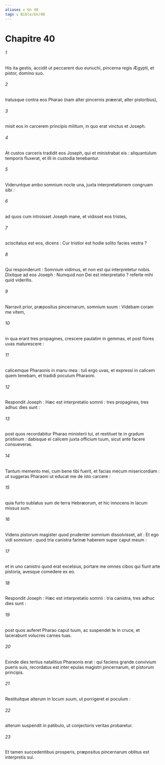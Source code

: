 ```yaml
---
aliases : Gn 40
tags : Bible/Gn/40
---
```


# Chapitre 40

###### 1
His ita gestis, accidit ut peccarent duo eunuchi, pincerna regis Ægypti, et pistor, domino suo.
###### 2
Iratusque contra eos Pharao (nam alter pincernis præerat, alter pistoribus),
###### 3
misit eos in carcerem principis militum, in quo erat vinctus et Joseph.
###### 4
At custos carceris tradidit eos Joseph, qui et ministrabat eis : aliquantulum temporis fluxerat, et illi in custodia tenebantur.
###### 5
Videruntque ambo somnium nocte una, juxta interpretationem congruam sibi :
###### 6
ad quos cum introisset Joseph mane, et vidisset eos tristes,
###### 7
sciscitatus est eos, dicens : Cur tristior est hodie solito facies vestra ?
###### 8
Qui responderunt : Somnium vidimus, et non est qui interpretetur nobis. Dixitque ad eos Joseph : Numquid non Dei est interpretatio ? referte mihi quid videritis.
###### 9
Narravit prior, præpositus pincernarum, somnium suum : Videbam coram me vitem,
###### 10
in qua erant tres propagines, crescere paulatim in gemmas, et post flores uvas maturescere :
###### 11
calicemque Pharaonis in manu mea : tuli ergo uvas, et expressi in calicem quem tenebam, et tradidi poculum Pharaoni.
###### 12
Respondit Joseph : Hæc est interpretatio somnii : tres propagines, tres adhuc dies sunt :
###### 13
post quos recordabitur Pharao ministerii tui, et restituet te in gradum pristinum : dabisque ei calicem juxta officium tuum, sicut ante facere consueveras.
###### 14
Tantum memento mei, cum bene tibi fuerit, et facias mecum misericordiam : ut suggeras Pharaoni ut educat me de isto carcere :
###### 15
quia furto sublatus sum de terra Hebræorum, et hic innocens in lacum missus sum.
###### 16
Videns pistorum magister quod prudenter somnium dissolvisset, ait : Et ego vidi somnium : quod tria canistra farinæ haberem super caput meum :
###### 17
et in uno canistro quod erat excelsius, portare me omnes cibos qui fiunt arte pistoria, avesque comedere ex eo.
###### 18
Respondit Joseph : Hæc est interpretatio somnii : tria canistra, tres adhuc dies sunt :
###### 19
post quos auferet Pharao caput tuum, ac suspendet te in cruce, et lacerabunt volucres carnes tuas.
###### 20
Exinde dies tertius natalitius Pharaonis erat : qui faciens grande convivium pueris suis, recordatus est inter epulas magistri pincernarum, et pistorum principis.
###### 21
Restituitque alterum in locum suum, ut porrigeret ei poculum :
###### 22
alterum suspendit in patibulo, ut conjectoris veritas probaretur.
###### 23
Et tamen succedentibus prosperis, præpositus pincernarum oblitus est interpretis sui.
